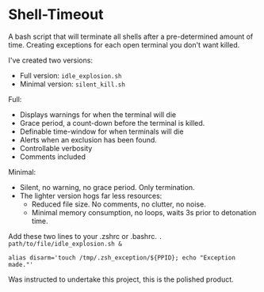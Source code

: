 # Shell-Timeout
A bash script that will terminate all shells after a pre-determined amount of time. 
Creating exceptions for each open terminal you don't want killed.

I've created two versions:

- Full version: `idle_explosion.sh`
- Minimal version: `silent_kill.sh`

Full:
- Displays warnings for when the terminal will die
- Grace period, a count-down before the terminal is killed.
- Definable time-window for when terminals will die
- Alerts when an exclusion has been found.  
- Controllable verbosity
- Comments included

Minimal:
- Silent, no warning, no grace period. Only termination.
- The lighter version hogs far less resources:  
    - Reduced file size. No comments, no clutter, no noise.
    - Minimal memory consumption, no loops, waits 3s prior to detonation time.

Add these two lines to your .zshrc or .bashrc.
`. path/to/file/idle_explosion.sh &`

`alias disarm='touch /tmp/.zsh_exception/${PPID}; echo "Exception made."'`

Was instructed to undertake this project, this is the polished product. 

